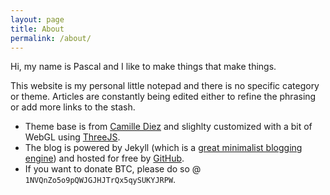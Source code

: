 ```yaml
---
layout: page
title: About
permalink: /about/
---
```


Hi, my name is Pascal and I like to make things that make things.

This website is my personal little notepad and there is no specific category or theme. Articles are constantly being edited either to refine the phrasing or add more links to the stash.

* Theme base is from [Camille Diez](https://github.com/diezcami/polar-bear-theme) and slighlty customized with a bit of WebGL using [ThreeJS](threejs.org).
* The blog is powered by Jekyll (which is a [great minimalist blogging engine](https://jekyllrb.com/)) and hosted for free by [GitHub](http://github.com).
* If you want to donate BTC, please do so @ `1NVQnZo5o9pQWJGJHJTrQx5qySUKYJRPW`.